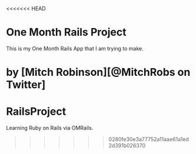<<<<<<< HEAD
# One Month Rails Project

This is my One Month Rails App that I am trying to make.  

by [Mitch Robinson][@MitchRobs on Twitter]
=======
RailsProject
============

Learning Ruby on Rails via OMRails.
>>>>>>> 0280fe30e3a77752a11aae61a1ed2d391b026370
